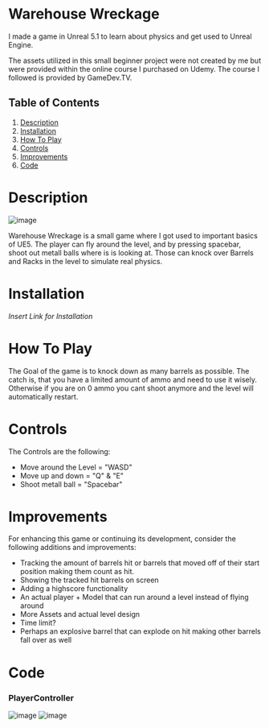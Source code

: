 # Warehouse Wreckage

I made a game in Unreal 5.1 to learn about physics and get used to Unreal Engine. 

The assets utilized in this small beginner project were not created by me but were provided within the online course I purchased on Udemy.
The course I followed is provided by GameDev.TV.

## Table of Contents

1. [Description](#description)
2. [Installation](#installation)
3. [How To Play](#how-to-play)
4. [Controls](#controls)
5. [Improvements](#improvements)
6. [Code](#Code)

# Description

![image](https://github.com/D0ctro/Portfolio/assets/100345820/2011da05-c557-4f52-8a5d-96bc0528d9c8)

Warehouse Wreckage is a small game where I got used to important basics of UE5. 
The player can fly around the level, and by pressing spacebar, shoot out metall balls where is is looking at. 
Those can knock over Barrels and Racks in the level to simulate real physics.   

# Installation

*Insert Link for Installation*

# How To Play

The Goal of the game is to knock down as many barrels as possible. 
The catch is, that you have a limited amount of ammo and need to use it wisely.
Otherwise if you are on 0 ammo you cant shoot anymore and the level will automatically restart. 

# Controls

The Controls are the following:

- Move around the Level = "WASD"
- Move up and down = "Q" & "E"
- Shoot metall ball = "Spacebar"

# Improvements

For enhancing this game or continuing its development, consider the following additions and improvements:

- Tracking the amount of barrels hit or barrels that moved off of their start position making them count as hit.
- Showing the tracked hit barrels on screen
- Adding a highscore functionality
- An actual player + Model that can run around a level instead of flying around
- More Assets and actual level design
- Time limit?
- Perhaps an explosive barrel that can explode on hit making other barrels fall over as well

# Code

### PlayerController

![image](https://github.com/D0ctro/Portfolio/assets/100345820/5b7e6562-632f-4f6b-8239-9fa78474614b)
![image](https://github.com/D0ctro/Portfolio/assets/100345820/35cd69ed-f300-4505-8762-18a75f3be739)
